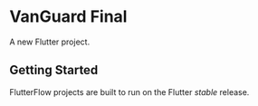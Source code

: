 # VanGuard Final

A new Flutter project.

## Getting Started

FlutterFlow projects are built to run on the Flutter _stable_ release.
